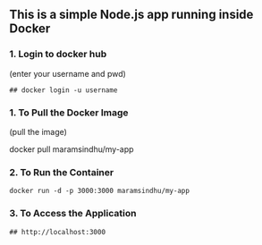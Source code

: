 ## This is a simple Node.js app running inside Docker
### 1.  Login to docker hub

   (enter your username and pwd)
   
    ## docker login -u username

### 1. To  Pull the Docker Image

   (pull the image)
   
   docker pull maramsindhu/my-app

### 2. To Run the Container
   
    docker run -d -p 3000:3000 maramsindhu/my-app

### 3. To Access the Application

    ## http://localhost:3000
